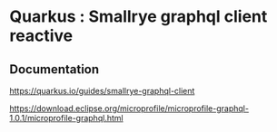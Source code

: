 # Quarkus : Smallrye graphql client reactive

## Documentation

https://quarkus.io/guides/smallrye-graphql-client

https://download.eclipse.org/microprofile/microprofile-graphql-1.0.1/microprofile-graphql.html